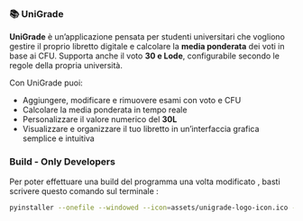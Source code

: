

### 📚 UniGrade

**UniGrade** è un’applicazione pensata per studenti universitari che vogliono gestire il proprio libretto digitale e calcolare la **media ponderata** dei voti in base ai CFU.
Supporta anche il voto **30 e Lode**, configurabile secondo le regole della propria università.

Con UniGrade puoi:

* Aggiungere, modificare e rimuovere esami con voto e CFU
* Calcolare la media ponderata in tempo reale
* Personalizzare il valore numerico del **30L**
* Visualizzare e organizzare il tuo libretto in un’interfaccia grafica semplice e intuitiva


### Build - Only Developers 

Per poter effettuare una build del programma una volta modificato , basti scrivere questo comando sul terminale :

```sh
pyinstaller --onefile --windowed --icon=assets/unigrade-logo-icon.ico --add-data "assets;assets" app.py --name UniGrade
```
